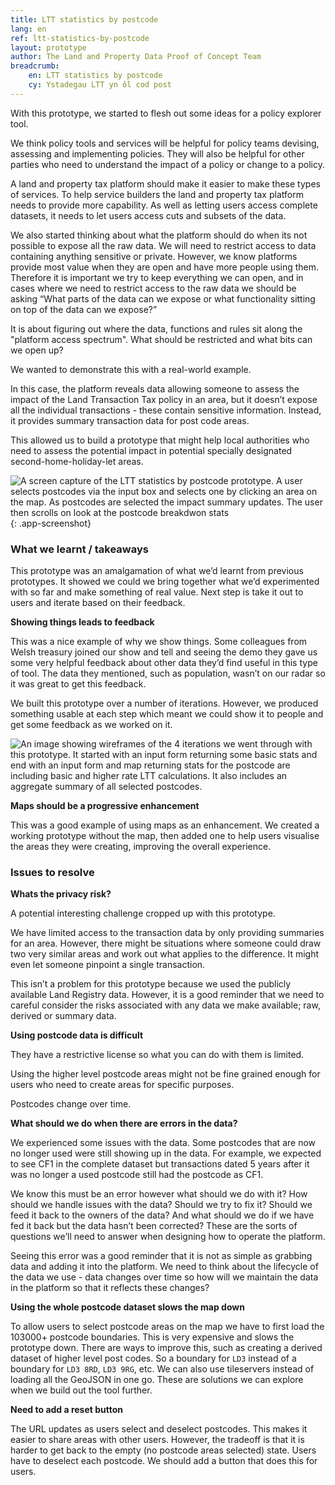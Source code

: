 ```yaml
---
title: LTT statistics by postcode
lang: en
ref: ltt-statistics-by-postcode
layout: prototype
author: The Land and Property Data Proof of Concept Team
breadcrumb:
    en: LTT statistics by postcode
    cy: Ystadegau LTT yn ôl cod post
---
```

With this prototype, we started to flesh out some ideas for a policy explorer tool.

We think policy tools and services will be helpful for policy teams devising, assessing and implementing policies. They will also be helpful for other parties who need to understand the impact of a policy or change to a policy.

A land and property tax platform should make it easier to make these types of services. To help service builders the land and property tax platform needs to provide more capability. As well as letting users access complete datasets, it needs to let users access cuts and subsets of the data.

We also started thinking about what the platform should do when its not possible to expose all the raw data. We will need to restrict access to data containing anything sensitive or private. However, we know platforms provide most value when they are open and have more people using them. Therefore it is important we try to keep everything we can open, and in cases where we need to restrict access to the raw data we should be asking “What parts of the data can we expose or what functionality sitting on top of the data can we expose?”

It is about figuring out where the data, functions and rules sit along the "platform access spectrum". What should be restricted and what bits can we open up?

We wanted to demonstrate this with a real-world example.

In this case, the platform reveals data allowing someone to assess the impact of the Land Transaction Tax policy in an area, but it doesn’t expose all the individual transactions - these contain sensitive information. Instead, it provides summary transaction data for post code areas.

This allowed us to build a prototype that might help local authorities who need to assess the potential impact in potential specially designated second-home-holiday-let areas.

![A screen capture of the LTT statistics by postcode prototype. A user selects postcodes via the input box and selects one by clicking an area on the map. As postcodes are selected the impact summary updates. The user then scrolls on look at the postcode breakdwon stats](/property-data-poc/assets/images/prototype-ltt-statistics-by-postcode-en.gif){: .app-screenshot}

### What we learnt / takeaways

This prototype was an amalgamation of what we’d learnt from previous prototypes. It showed we could we bring together what we’d experimented with so far and make something of real value. Next step is take it out to users and iterate based on their feedback.

**Showing things leads to feedback**

This was a nice example of why we show things. Some colleagues from Welsh treasury joined our show and tell and seeing the demo they gave us some very helpful feedback about other data they’d find useful in this type of tool. The data they mentioned, such as population, wasn’t on our radar so it was great to get this feedback.

We built this prototype over a number of iterations. However, we produced something usable at each step which meant we could show it to people and get some feedback as we worked on it.

![An image showing wireframes of the 4 iterations we went through with this prototype. It started with an input form returning some basic stats and end with an input form and map returning stats for the postcode are including basic and higher rate LTT calculations. It also includes an aggregate summary of all selected postcodes.](/property-data-poc/assets/images/prototype-by-postcode-iteration.png)

**Maps should be a progressive enhancement**

This was a good example of using maps as an enhancement. We created a working prototype without the map, then added one to help users visualise the areas they were creating, improving the overall experience.

### Issues to resolve

**Whats the privacy risk?**

A potential interesting challenge cropped up with this prototype.

We have limited access to the transaction data by only providing summaries for an area. However, there might be situations where someone could draw two very similar areas and work out what applies to the difference. It might even let someone pinpoint a single transaction. 

This isn’t a problem for this prototype because we used the publicly available Land Registry data. However, it is a good reminder that we need to careful consider the risks associated with any data we make available; raw, derived or summary data.

**Using postcode data is difficult**

They have a restrictive license so what you can do with them is limited.

Using the higher level postcode areas might not be fine grained enough for users who need to create areas for specific purposes.

Postcodes change over time.

**What should we do when there are errors in the data?**

We experienced some issues with the data. Some postcodes that are now no longer used were still showing up in the data. For example, we expected to see CF1 in the complete dataset but transactions dated 5 years after it was no longer a used postcode still had the postcode as CF1. 

We know this must be an error however what should we do with it? How should we handle issues with the data? Should we try to fix it? Should we feed it back to the owners of the data? And what should we do if we have fed it back but the data hasn’t been corrected? These are the sorts of questions we’ll need to answer when designing how to operate the platform.

Seeing this error was a good reminder that it is not as simple as grabbing data and adding it into the platform. We need to think about the lifecycle of the data we use - data changes over time so how will we maintain the data in the platform so that it reflects these changes?

**Using the whole postcode dataset slows the map down**

To allow users to select postcode areas on the map we have to first load the 103000+ postcode boundaries. This is very expensive and slows the prototype down. There are ways to improve this, such as creating a derived dataset of higher level post codes. So a boundary for `LD3` instead of a boundary for `LD3 8RD`, `LD3 9RG`, etc. We can also use tileservers instead of loading all the GeoJSON in one go. These are solutions we can explore when we build out the tool further.

**Need to add a reset button**

The URL updates as users select and deselect postcodes. This makes it easier to share areas with other users. However, the tradeoff is that it is harder to get back to the empty (no postcode areas selected) state. Users have to deselect each postcode. We should add a button that does this for users.
